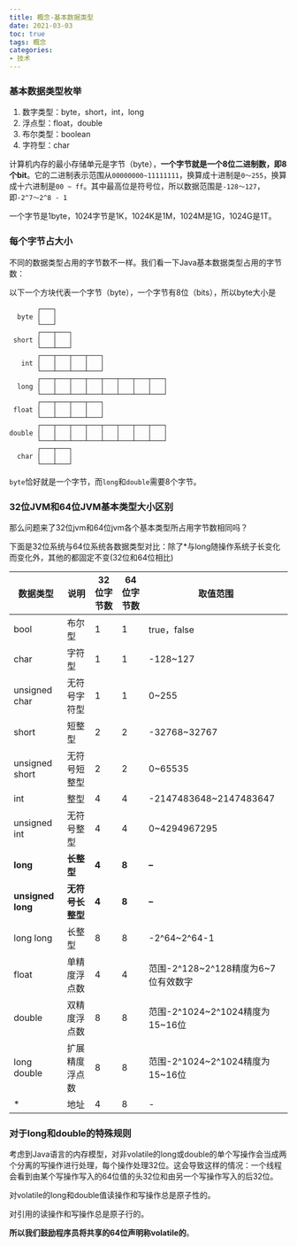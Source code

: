 ```yaml
---
title: 概念-基本数据类型
date: 2021-03-03
toc: true
tags: 概念
categories: 
- 技术
---
```


### 基本数据类型枚举

1. 数字类型：byte，short，int，long
2. 浮点型：float，double
3. 布尔类型：boolean
4. 字符型：char

计算机内存的最小存储单元是字节（byte），**一个字节就是一个8位二进制数，即8个bit**。它的二进制表示范围从`00000000~11111111`，换算成十进制是`0～255`，换算成十六进制是`00 ~ ff`。其中最高位是符号位，所以数据范围是`-128～127`，即`-2^7～2^8 - 1`

一个字节是1byte，1024字节是1K，1024K是1M，1024M是1G，1024G是1T。

### 每个字节占大小

不同的数据类型占用的字节数不一样。我们看一下Java基本数据类型占用的字节数：

以下一个方块代表一个字节（byte），一个字节有8位（bits），所以byte大小是

```ascii
       ┌───┐
  byte │   │
       └───┘
       ┌───┬───┐
 short │   │   │
       └───┴───┘
       ┌───┬───┬───┬───┐
   int │   │   │   │   │
       └───┴───┴───┴───┘
       ┌───┬───┬───┬───┬───┬───┬───┬───┐
  long │   │   │   │   │   │   │   │   │
       └───┴───┴───┴───┴───┴───┴───┴───┘
       ┌───┬───┬───┬───┐
 float │   │   │   │   │
       └───┴───┴───┴───┘
       ┌───┬───┬───┬───┬───┬───┬───┬───┐
double │   │   │   │   │   │   │   │   │
       └───┴───┴───┴───┴───┴───┴───┴───┘
       ┌───┬───┐
  char │   │   │
       └───┴───┘
```

`byte`恰好就是一个字节，而`long`和`double`需要8个字节。

### 32位JVM和64位JVM基本类型大小区别

那么问题来了32位jvm和64位jvm各个基本类型所占用字节数相同吗？

下面是32位系统与64位系统各数据类型对比：除了*与long随操作系统子长变化而变化外，其他的都固定不变(32位和64位相比)

| 数据类型          | 说明             | 32位字节数 | 64位字节数 | 取值范围                            |
| ----------------- | ---------------- | ---------- | ---------- | ----------------------------------- |
| bool              | 布尔型           | 1          | 1          | true，false                         |
| char              | 字符型           | 1          | 1          | -128~127                            |
| unsigned char     | 无符号字符型     | 1          | 1          | 0~255                               |
| short             | 短整型           | 2          | 2          | -32768~32767                        |
| unsigned short    | 无符号短整型     | 2          | 2          | 0~65535                             |
| int               | 整型             | 4          | 4          | -2147483648~2147483647              |
| unsigned int      | 无符号整型       | 4          | 4          | 0~4294967295                        |
| **long**          | **长整型**       | **4**      | **8**      | **–**                               |
| **unsigned long** | **无符号长整型** | **4**      | **8**      | **–**                               |
| long long         | 长整型           | 8          | 8          | -2^64~2^64-1                        |
| float             | 单精度浮点数     | 4          | 4          | 范围-2^128~2^128精度为6~7位有效数字 |
| double            | 双精度浮点数     | 8          | 8          | 范围-2^1024~2^1024精度为15~16位     |
| long double       | 扩展精度浮点数   | 8          | 8          | 范围-2^1024~2^1024精度为15~16位     |
| *                 | 地址             | 4          | 8          | -                                   |

### 对于long和double的特殊规则

考虑到Java语言的内存模型，对非volatile的long或double的单个写操作会当成两个分离的写操作进行处理，每个操作处理32位。这会导致这样的情况：一个线程会看到由某个写操作写入的64位值的头32位和由另一个写操作写入的后32位。

对volatile的long和double值读操作和写操作总是原子性的。

对引用的读操作和写操作总是原子行的。

**所以我们鼓励程序员将共享的64位声明称volatile的**。